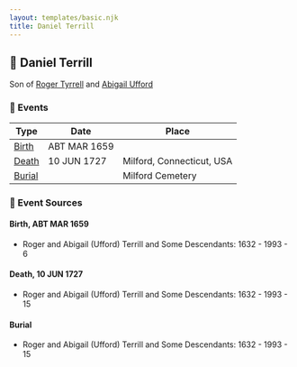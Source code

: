 ```yaml
---
layout: templates/basic.njk
title: Daniel Terrill
---
```

## 🔵 Daniel Terrill

Son of [Roger Tyrrell](/people/2/2108514) and [Abigail Ufford](/people/9/99473444)

### 📆 Events

Type | Date | Place
------ | ------ | ------
[Birth](#event-0) | ABT MAR 1659 |
[Death](#event-1) | 10 JUN 1727 | Milford, Connecticut, USA
[Burial](#event-2) |  | Milford Cemetery

### 📰 Event Sources

#### <a id="event-0"></a> Birth, ABT MAR 1659
* Roger and Abigail (Ufford) Terrill and Some Descendants: 1632 - 1993  - 6

#### <a id="event-1"></a> Death, 10 JUN 1727
* Roger and Abigail (Ufford) Terrill and Some Descendants: 1632 - 1993  - 15

#### <a id="event-2"></a> Burial
* Roger and Abigail (Ufford) Terrill and Some Descendants: 1632 - 1993  - 15